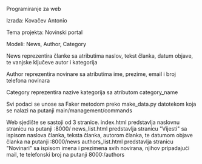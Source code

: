 Programiranje za web

Izrada: Kovačev Antonio

Tema projekta: Novinski portal

Modeli: News, Author, Category

News reprezentira članke sa atributima naslov, tekst članka, datum objave, te vanjske ključeve autor i kategorija

Author reprezentira novinare sa atributima ime, prezime, email i broj telefona novinara

Category reprezentira nazive kategorija sa atributom category_name

Svi podaci se unose sa Faker metodom preko make_data.py datotekom koja se nalazi na putanji main/management/commands

Web sjedište se sastoji od 3 stranice. index.html predstavlja naslovnu stranicu na putanji :8000/ news_list.html predstavlja stranicu "Vijesti" sa ispisom naslova članka, teksta članka, autorom članka, te datumom objave članka na putanji :8000/news authors_list.html predstavlja stranicu "Novinari" sa ispisom imena i prezimena svih novirana, njihov pripadajući mail, te telefonski broj na putanji 8000:/authors

